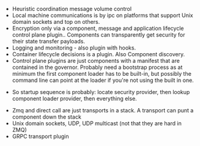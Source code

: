 * Heuristic coordination message volume control
* Local machine communications is by ipc on platforms that support Unix domain sockets and top on others.
* Encryption only via a component, message and application lifecycle control plane plugin.. Components can transparently get security for their state transfer payloads.
* Logging and monitoring - also plugin with hooks.
* Container lifecycle decisions is a plugin. Also Component discovery.
* Control plane plugins are just components with a manifest that are contained in the governor. Probably need a bootstrap process as at minimum the first component loader has to be built-in, but possibly the command line can point at the loader if you're not using the built in one.
- So startup sequence is probably: locate security provider, then lookup component loader provider, then everything else.
* Zmq and direct call are just transports in a stack. A transport can punt a component down the stack
* Unix domain sockets, UDP, UDP multicast (not that they are hard in ZMQ)
* GRPC transport plugin
